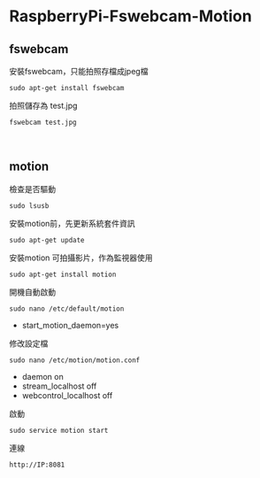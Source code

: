 # RaspberryPi-Fswebcam-Motion

## fswebcam
安裝fswebcam，只能拍照存檔成jpeg檔
```
sudo apt-get install fswebcam
```
拍照儲存為 test.jpg
```
fswebcam test.jpg
```

<br>

## motion

檢查是否驅動
```
sudo lsusb
```

安裝motion前，先更新系統套件資訊
```
sudo apt-get update
```

安裝motion 可拍攝影片，作為監視器使用
```
sudo apt-get install motion
```

開機自動啟動
```
sudo nano /etc/default/motion
```
* start_motion_daemon=yes

修改設定檔
```
sudo nano /etc/motion/motion.conf
```
* daemon on
* stream_localhost off
* webcontrol_localhost off

啟動
```
sudo service motion start
``` 

連線
```
http://IP:8081
```
